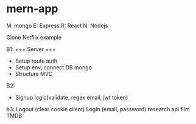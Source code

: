 # mern-app
M: mongo
E: Express
R: React
N: Nodejs

Clone Netflix example

B1: 
 +++ Server +++
+ Setup route auth
+ Setup env, connect DB mongo
+ Structure MVC

B2:
+ Signup logic(validate, regex email, jwt token)

b3:
Logout (clear cookie client)
Login (email, password)
research api film TMDB
 